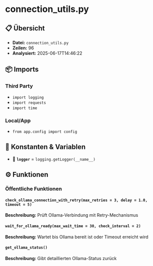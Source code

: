 # connection_utils.py

## 📋 Übersicht

- **Datei:** `connection_utils.py`
- **Zeilen:** 96
- **Analysiert:** 2025-06-17T14:46:22

## 📦 Imports

### Third Party
- `import logging`
- `import requests`
- `import time`

### Local/App
- `from app.config import config`

## 🔧 Konstanten & Variablen

- 📝 **`logger`** = `logging.getLogger(__name__)`

## ⚙️ Funktionen

### Öffentliche Funktionen

#### `check_ollama_connection_with_retry(max_retries = 3, delay = 1.0, timeout = 5)`

**Beschreibung:** Prüft Ollama-Verbindung mit Retry-Mechanismus

#### `wait_for_ollama_ready(max_wait_time = 30, check_interval = 2)`

**Beschreibung:** Wartet bis Ollama bereit ist oder Timeout erreicht wird

#### `get_ollama_status()`

**Beschreibung:** Gibt detaillierten Ollama-Status zurück
